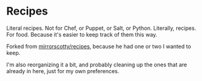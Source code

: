 Recipes
=======
Literal recipes. Not for Chef, or Puppet, or Salt, or Python. Literally, recipes. For food. Because it's easier to keep track of them this way.

Forked from [mirrorscotty/recipes](https://github.com/mirrorscotty/recipes), because he had one or two I wanted to keep.

I'm also reorganizing it a bit, and probably cleaning up the ones that are already in here, just for my own preferences.
